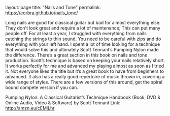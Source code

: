 layout: page
title: "Nails and Tone"
permalink: https://corbra.github.io/nails_tone/

Long nails are good for classical guitar but bad for almost everything else.  They don't look great and require a lot of maintenance; This can put many people off. For at least a year, I struggled with everything from nails catching the strings to thin sound. You need to be careful with zips and do everything with your left hand.
I spent a lot of time looking for a technique that would solve this and ultimately Scott Tennant’s Pumping Nylon made the difference.  There’s a great section in this book on nails and tone production.  Scott’s technique is based on keeping your nails relatively short.  It works perfectly for me and advanced my playing almost as soon as I tried it.
Not everyone likes the title but it’s a great book to have from beginners to advanced. It also has a really good repertoire of music thrown in, covering a wide range of styles. There are a few versions of this around, get the spiral bound compete version if you can.


Pumping Nylon: A Classical Guitarist’s Technique Handbook (Book, DVD & Online Audio, Video & Software)
by Scott Tennant
Link: http://amzn.eu/cEMlLhr